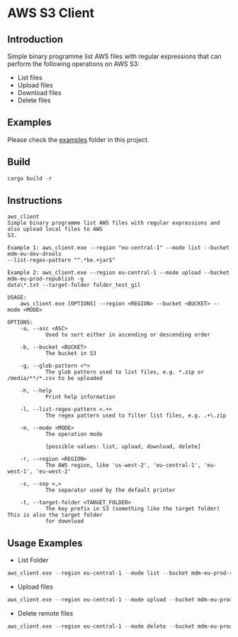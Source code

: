 # AWS S3 Client

## Introduction

Simple binary programme list AWS files with regular expressions that can perform the following operations on AWS S3:

- List files
- Upload files
- Download files
- Delete files

## Examples

Please check the [examples](examples) folder in this project.

## Build

```ps1
cargo build -r
```

## Instructions

```
aws_client 
Simple binary programme list AWS files with regular expressions and also upload local files to AWS
S3.

Example 1: aws_client.exe --region "eu-central-1" --mode list --bucket mdm-eu-dev-drools
--list-regex-pattern "^.*be.+jar$"

Example 2: aws_client.exe --region eu-central-1 --mode upload --bucket mdm-eu-prod-republish -g
data\*.txt --target-folder folder_test_gil

USAGE:
    aws_client.exe [OPTIONS] --region <REGION> --bucket <BUCKET> --mode <MODE>

OPTIONS:
    -a, --asc <ASC>
            Used to sort either in ascending or descending order

    -b, --bucket <BUCKET>
            The bucket in S3

    -g, --glob-pattern <*>
            The glob pattern used to list files, e.g. *.zip or /media/**/*.csv to be uploaded

    -h, --help
            Print help information

    -l, --list-regex-pattern <.+>
            The regex pattern used to filter list files, e.g. .+\.zip

    -m, --mode <MODE>
            The operation mode

            [possible values: list, upload, download, delete]

    -r, --region <REGION>
            The AWS region, like 'us-west-2', 'eu-central-1', 'eu-west-1', 'eu-west-2'

    -s, --sep <,>
            The separator used by the default printer

    -t, --target-folder <TARGET_FOLDER>
            The key prefix in S3 (something like the target folder) This is also the target folder
            for download
```

## Usage Examples

- List Folder

```powershell
aws_client.exe --region eu-central-1 --mode list --bucket mdm-eu-prod-republish --list-regex-pattern ^.*folder_test_gil.+
```

- Upload files

```powershell
aws_client.exe --region eu-central-1 --mode upload --bucket mdm-eu-prod-republish -g data\*.txt --target-folder folder_test_gil
```

- Delete remote files

```powershell
aws_client.exe --region eu-central-1 --mode delete --bucket mdm-eu-prod-republish --list-regex-pattern ^.*folder_test_gil.+
```